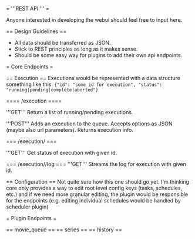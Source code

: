 = '''REST API ''' =

Anyone interested in developing the webui should feel free to input here.

== Design Guidelines ==

- All data should be transferred as JSON.
- Stick to REST principles as long as it makes sense.
- Should be some easy way for plugins to add their own api endpoints.

= Core Endpoints =

== Execution ==
Executions would be represented with a data structure something like this.
`{"id": "some id for execution", "status": "running|pending|complete|aborted"}`

==== /execution ====

'''GET'''
Return a list of running/pending executions.

'''POST'''
Adds an execution to the queue. Accepts options as JSON (maybe also url parameters).
Returns execution info.

=== /execution/<id> ===

'''GET'''
Get status of execution with given id.

=== /execution/<id>/log ===
'''GET''' Streams the log for execution with given id.

== Configuration ==
Not quite sure how this one should go yet. I'm thinking core only provides a way to edit root level config keys (tasks, schedules, etc.) and if we need more granular editing, the plugin would be responsible for the endpoints (e.g. editing individual schedules would be handled by scheduler plugin)

= Plugin Endpoints =

== movie_queue ==
== series ==
== history ==
